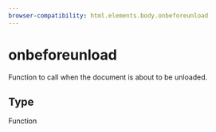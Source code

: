 ```yaml
---
browser-compatibility: html.elements.body.onbeforeunload
---
```


# onbeforeunload

Function to call when the document is about to be unloaded.

## Type

Function
